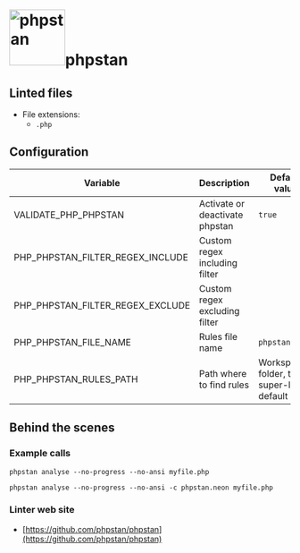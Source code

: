 <!-- markdownlint-disable MD033 MD041 -->
<!-- Generated by .automation/build.py, please do not update manually -->
# <a href="https://github.com/phpstan/phpstan" target="blank" title="Visit linter Web Site"><img src="https://i.imgur.com/MOt7taM.png" alt="phpstan" height="100px"></a>phpstan
## Linted files

- File extensions:
  - `.php`
## Configuration

| Variable | Description | Default value |
| ----------------- | -------------- | -------------- |
| VALIDATE_PHP_PHPSTAN | Activate or deactivate phpstan | `true` |
| PHP_PHPSTAN_FILTER_REGEX_INCLUDE | Custom regex including filter |  |
| PHP_PHPSTAN_FILTER_REGEX_EXCLUDE | Custom regex excluding filter |  |
| PHP_PHPSTAN_FILE_NAME | Rules file name | `phpstan.neon` |
| PHP_PHPSTAN_RULES_PATH | Path where to find rules | Workspace folder, then super-linter default rules |

## Behind the scenes

### Example calls

```shell
phpstan analyse --no-progress --no-ansi myfile.php
```

```shell
phpstan analyse --no-progress --no-ansi -c phpstan.neon myfile.php
```

### Linter web site
- [https://github.com/phpstan/phpstan](https://github.com/phpstan/phpstan)

